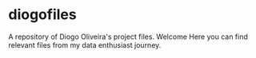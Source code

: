 # diogofiles
A repository of Diogo Oliveira's project files.
Welcome
Here you can find relevant files from my data enthusiast journey.
